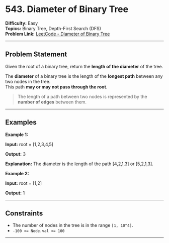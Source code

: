 # 543. Diameter of Binary Tree

**Difficulty:** Easy  
**Topics:** Binary Tree, Depth-First Search (DFS)  
**Problem Link:** [LeetCode - Diameter of Binary Tree](https://leetcode.com/problems/diameter-of-binary-tree/)

---

## Problem Statement

Given the root of a binary tree, return the **length of the diameter** of the tree.

The **diameter** of a binary tree is the length of the **longest path** between any two nodes in the tree.  
This path **may or may not pass through the root**.

> The length of a path between two nodes is represented by the **number of edges** between them.

---

## Examples

**Example 1:**

**Input:**
root = [1,2,3,4,5]

**Output:**
3

**Explanation:**
The diameter is the length of the path [4,2,1,3] or [5,2,1,3].

**Example 2:**

**Input:**
root = [1,2]

**Output:**
1

---

## Constraints

- The number of nodes in the tree is in the range `[1, 10^4]`.
- `-100 <= Node.val <= 100`

---